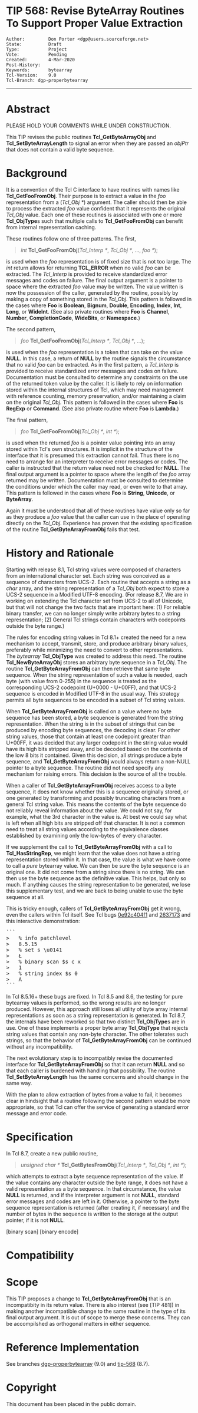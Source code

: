 # TIP 568: Revise ByteArray Routines To Support Proper Value Extraction
	Author:         Don Porter <dgp@users.sourceforge.net>
	State:          Draft
	Type:           Project
	Vote:           Pending
	Created:        4-Mar-2020
	Post-History:
	Keywords:       bytearray
	Tcl-Version:    9.0
	Tcl-Branch:	dgp-properbytearray
-----

# Abstract

PLEASE HOLD YOUR COMMENTS WHILE UNDER CONSTRUCTION.

This TIP revises the public routines **Tcl_GetByteArrayObj** and
**Tcl_SetByteArrayLength** to signal an error when they are passed
an _objPtr_ that does not contain a valid byte sequence.

# Background

It is a convention of the Tcl C interface to have routines with names
like **Tcl_GetFooFromObj**. Their purpose is to extract a value in
the _foo_ representation from a (*Tcl_Obj* _*_) argument. The caller
should then be able to process the extracted _foo_ value 
confident that it represents the original *Tcl_Obj* value.
Each one of these routines is associated with one or more **Tcl_ObjType**s
such that multiple calls to **Tcl_GetFooFromObj** can benefit from
internal representation caching.

These routines follow one of three patterns. The first,

> _int_ **Tcl_GetFooFromObj**(*Tcl_Interp* _*_, *Tcl_Obj* _*_, ..., _foo *_);

is used when the *foo* representation is of fixed size that is not too large.
The _int_ return allows for returning **TCL_ERROR** when no valid *foo*
can be extracted. The *Tcl_Interp* is provided to receive standardized
error messages and codes on failure.  The final output argument is a pointer
to space where the extracted *foo* value may be written. The value written
is now the possession of the caller, generated by the routine, possibly by
making a copy of something stored in the *Tcl_Obj*.  This pattern is followed
in the cases where **Foo** is **Boolean**, **Bignum**, **Double**,
**Encoding**, **Index**, **Int**, **Long**, or **WideInt**. (See also
private routines where **Foo** is **Channel**, **Number**, **CompletionCode**,
**WideBits**, or **Namespace**.)

The second pattern,

> _foo_ **Tcl_GetFooFromObj**(*Tcl_Interp* _*_, *Tcl_Obj* _*_, ...);

is used when the *foo* representation is a token that can take on
the value **NULL**.  In this case, a return of **NULL** by the routine
signals the circumstance that no valid *foo* can be extracted. As in
the first pattern, a *Tcl_Interp* is provided to receive standardized
error messages and codes on failure. Documentation must be consulted
to determine any constraints on the use of the returned token value by
the caller.  It is likely to rely on information stored within the internal
structures of Tcl, which may need management with reference counting,
memory preservation, and/or maintaining a claim on the original *Tcl_Obj*.
This pattern is followed in the cases where **Foo** is **RegExp**
or **Command**. (See also private routine where **Foo** is **Lambda**.)

The final pattern,

> _foo_ **Tcl_GetFooFromObj**(*Tcl_Obj* _*_, _int *_);

is used when the returned *foo* is a pointer value pointing into
an array stored within Tcl's own structures.  It is implicit in the
structure of the interface that it is presumed this extraction cannot
fail. Thus there is no need to arrange for an interpreter to receive
error messages or codes. The caller is instructed that the return value
need not be checked for **NULL**. The final output argument is a pointer to
space where the length of the *foo* array returned may be written.
Documentation must be consulted to determine the conditions under which
the caller may read, or even write to that array. This pattern is
followed in the cases where **Foo** is **String**, **Unicode**,
or **ByteArray**.

Again it must be understood that all of these routines have value only
so far as they produce a *foo* value that the caller can use in the place
of operating directly on the *Tcl_Obj*.  Experience has proven that
the existing specification of the routine **Tcl_GetByteArrayFromObj**
fails that test.

# History and Rationale

Starting with release 8.1, Tcl string values were composed of
characters from an international character set. Each string was conceived
as a sequence of characters from UCS-2.  Each routine that accepts a string
as a *char* array, and the string representation of a *Tcl_Obj* both expect
to store a UCS-2 sequence in a Modified UTF-8 encoding.  (For release 8.7,
We are in working on extending the Tcl character set from UCS-2 to all of
Unicode, but that will not change the two facts that are important here:
(1) For reliable binary transfer, we can no longer simply write arbitrary bytes
to a string representation; (2) General Tcl strings contain characters
with codepoints outside the byte range.)

The rules for encoding string values in Tcl 8.1+ created the need for a new
mechanism to accept, transmit, store, and produce arbitrary binary values,
preferably while minimizing the need to convert to other representations.
The _bytearray_ **Tcl_ObjType** was created to address this need. The
routine **Tcl_NewByteArrayObj** stores an arbitrary byte sequence in
a *Tcl_Obj*.  The routine **Tcl_GetByteArrayFromObj** can then retrieve
that same byte sequence.  When the string representation of such a value is
needed, each byte (with value from 0-255) in the sequence is treated
as the corresponding UCS-2 codepoint (U+0000 - U+00FF), and that
UCS-2 sequence is encoded in Modified UTF-8 in the usual way.  This
strategy permits all byte sequences to be encoded in a subset of
Tcl string values. 

When **Tcl_GetByteArrayFromObj** is called on a value where no byte sequence
has been stored, a byte sequence is generated from the string representation.
When the string is in the subset of strings that can be produced by encoding
byte sequences, the decoding is clear. For other string values, those that
contain at least one codepoint greater than U+00FF, it was decided
that any larger codepoint in the string value would have its high
bits stripped away, and be decoded based on the contents of the low 8 bits
it contained.  Given this decision, all strings produce a byte sequence, and
**Tcl_GetByteArrayFromObj** would always return a non-NULL pointer to
a byte sequence. The routine did not need specify any mechanism
for raising errors.  This decision is the source of all the trouble.

When a caller of **Tcl_GetByteArrayFromObj** receives access to a byte
sequence, it does not know whether this is a sequence originally stored,
or one generated by transforming and possibly truncating characters from
a general Tcl string value.  This means the contents of the byte sequence
do not reliably reveal information about the value.  We could not say,
for example, what the 3rd character in the value is. At best we could
say what is left when all high bits are stripped off that character.
It is not a common need to treat all string values according to
the equivalence classes established by examining only the low-bytes of
every character.

If we supplement the call to **Tcl_GetByteArrayFromObj** with a call
to **Tcl_HasStringRep**, we might learn that the value does not have
a string representation stored within it. In that case, the value is what
we have come to call a _pure_ bytearray value. We can then be sure the byte
sequence is an original one. It did not come from a string since there is
no string.  We can then use the byte sequence as the definitive value.
This helps, but only so much.
If anything causes the string representation to be generated, we lose this
supplementary test, and we are back to being unable to use the byte sequence
at all.

This is tricky enough, callers of **Tcl_GetByteArrayFromObj** get it wrong,
even the callers within Tcl itself.  See Tcl
bugs [0e92c404f1](https://core.tcl-lang.org/tcl/info/0e92c404f1)
and [2637173](https://core.tcl-lang.org/tcl/info/2637173) and this
interactive demonstration:

<pre>
```
>	% info patchlevel
>	8.5.15
>	% set s \u0141
>	Ł
>	% binary scan $s c x
>	1
>	% string index $s 0
>	A
```
</pre>

In Tcl 8.5.16+ these bugs are fixed. In Tcl 8.5 and 8.6, the testing for
pure bytearray values is performed, so the wrong results are no longer
produced. However, this approach still loses all utility of byte array
internal representations as soon as a string representation is generated.
In Tcl 8.7, the internals have been reworked so that two distinct
**Tcl_ObjType**s are in use. One of these implements a proper byte array
**Tcl_ObjType** that rejects string values that contain any non-byte 
character. The other tolerates such strings, so that the behavior of
**Tcl_GetByteArrayFromObj** can be continued without any incompatibility.

The next evolutionary step is to incompatibly revise the documented
interface for **Tcl_GetByteArrayFromObj** so that it can return **NULL**
and so that each caller is burdened with handling that possibility.
The routine **Tcl_SetByteArrayLength** has the same concerns and should
change in the same way.

With the plan to allow extraction of bytes from a value to fail, it
becomes clear in hindsight that a routine following the second pattern
would be more appropriate, so that Tcl can offer the service of generating
a standard error message and error code.

# Specification

In Tcl 8.7, create a new public routine,

> _unsigned char *_ **Tcl_GetBytesFromObj**(*Tcl_Interp* _*_, *Tcl_Obj* _*_,  _int *_);

which attempts to extract a byte sequence representation of the value. If
the value contains any character outside the byte range, it does not have
a valid representation as a byte sequence. In that circumstance, the
value **NULL** is returned, and if the interpreter argument is not **NULL**,
standard error messages and codes are left in it. Otherwise, a pointer
to the byte sequence representation is returned (after creating it, if
necessary) and the number of bytes in the sequence is written to the
storage at the output pointer, if it is not **NULL**.



[binary scan]
[binary encode]



# Compatibility

# Scope

This TIP proposes a change to **Tcl_GetByteArrayFromObj** that is an
incompatibity in its return value.  There is also interest (see [TIP 481])
in making another incompatible change to the same routine in the type of
its final output argument. It is out of scope to merge these concerns.
They can be accompilshed as orthogonal matters in either sequence.

# Reference Implementation

See branches [dgp-properbytearray](https://core.tcl-lang.org/tcl/timeline?t=dgp-properbytearray) (9.0)
and [tip-568](https://core.tcl-lang.org/tcl/timeline?t=tip-568) (8.7).

# Copyright

This document has been placed in the public domain.

